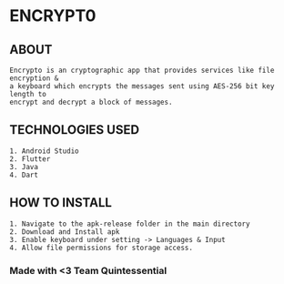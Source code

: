 # ENCRYPT0


## ABOUT 
```
Encrypto is an cryptographic app that provides services like file encryption & 
a keyboard which encrypts the messages sent using AES-256 bit key length to 
encrypt and decrypt a block of messages.
```

## TECHNOLOGIES USED
```
1. Android Studio
2. Flutter
3. Java
4. Dart
```

## HOW TO INSTALL
```
1. Navigate to the apk-release folder in the main directory
2. Download and Install apk
3. Enable keyboard under setting -> Languages & Input
4. Allow file permissions for storage access.
```
### Made with <3 Team Quintessential
